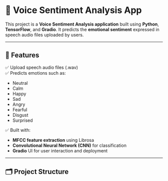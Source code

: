 # 🎤 Voice Sentiment Analysis App

This project is a **Voice Sentiment Analysis application** built using **Python**, **TensorFlow**, and **Gradio**. It predicts the **emotional sentiment** expressed in speech audio files uploaded by users.

---

## 🚀 **Features**

✅ Upload speech audio files (.wav)  
✅ Predicts emotions such as:
- Neutral
- Calm
- Happy
- Sad
- Angry
- Fearful
- Disgust
- Surprised

✅ Built with:
- **MFCC feature extraction** using Librosa
- **Convolutional Neural Network (CNN)** for classification
- **Gradio** UI for user interaction and deployment

---

## 🗂 **Project Structure**


